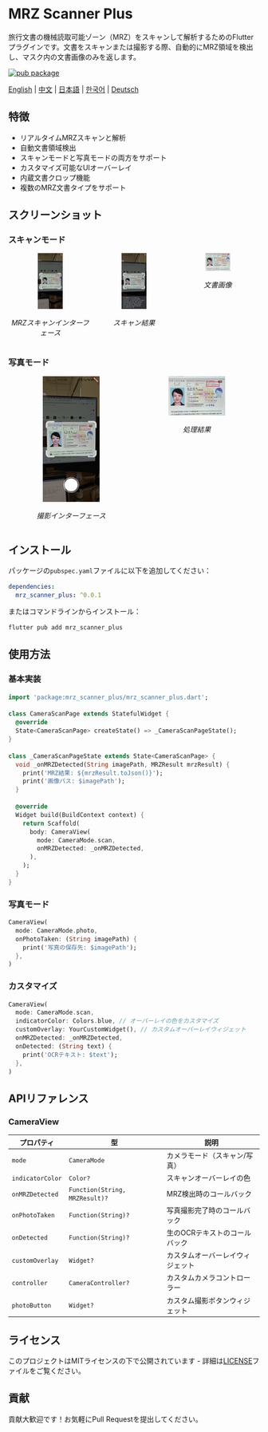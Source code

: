 # MRZ Scanner Plus

旅行文書の機械読取可能ゾーン（MRZ）をスキャンして解析するためのFlutterプラグインです。文書をスキャンまたは撮影する際、自動的にMRZ領域を検出し、マスク内の文書画像のみを返します。

[![pub package](https://img.shields.io/pub/v/mrz_scanner_plus.svg)](https://pub.dev/packages/mrz_scanner_plus)

[English](README.md) | [中文](README_CN.md) | [日本語](README_JP.md) | [한국어](README_KR.md) | [Deutsch](README_DE.md)

## 特徴

- リアルタイムMRZスキャンと解析
- 自動文書領域検出
- スキャンモードと写真モードの両方をサポート
- カスタマイズ可能なUIオーバーレイ
- 内蔵文書クロップ機能
- 複数のMRZ文書タイプをサポート

## スクリーンショット

### スキャンモード

<div style="display: flex; justify-content: space-between;">
  <div style="flex: 1; text-align: center;">
    <img src="images/img_mrz_scan.jpg" alt="MRZスキャン" style="max-width: 30%;">
    <p><em>MRZスキャンインターフェース</em></p>
  </div>
  <div style="flex: 1; text-align: center;">
    <img src="images/img_mrz_scan_result.jpg" alt="MRZスキャン結果" style="max-width: 30%;">
    <p><em>スキャン結果</em></p>
  </div>
  <div style="flex: 1; text-align: center;">
    <img src="images/img_mrz_card_callback.jpg" alt="MRZカードコールバック" style="max-width: 30%;">
    <p><em>文書画像</em></p>
  </div>
</div>

### 写真モード

<div style="display: flex; justify-content: space-around;">
  <div style="flex: 1; text-align: center;">
    <img src="images/img_card_take_photo.jpg" alt="カード撮影" style="max-width: 45%;">
    <p><em>撮影インターフェース</em></p>
  </div>
  <div style="flex: 1; text-align: center;">
    <img src="images/img_mrz_callback.jpg" alt="MRZコールバック" style="max-width: 45%;">
    <p><em>処理結果</em></p>
  </div>
</div>

## インストール

パッケージの`pubspec.yaml`ファイルに以下を追加してください：

```yaml
dependencies:
  mrz_scanner_plus: ^0.0.1
```

またはコマンドラインからインストール：

```bash
flutter pub add mrz_scanner_plus
```

## 使用方法

### 基本実装

```dart
import 'package:mrz_scanner_plus/mrz_scanner_plus.dart';

class CameraScanPage extends StatefulWidget {
  @override
  State<CameraScanPage> createState() => _CameraScanPageState();
}

class _CameraScanPageState extends State<CameraScanPage> {
  void _onMRZDetected(String imagePath, MRZResult mrzResult) {
    print('MRZ結果: ${mrzResult.toJson()}');
    print('画像パス: $imagePath');
  }

  @override
  Widget build(BuildContext context) {
    return Scaffold(
      body: CameraView(
        mode: CameraMode.scan,
        onMRZDetected: _onMRZDetected,
      ),
    );
  }
}
```

### 写真モード

```dart
CameraView(
  mode: CameraMode.photo,
  onPhotoTaken: (String imagePath) {
    print('写真の保存先: $imagePath');
  },
)
```

### カスタマイズ

```dart
CameraView(
  mode: CameraMode.scan,
  indicatorColor: Colors.blue, // オーバーレイの色をカスタマイズ
  customOverlay: YourCustomWidget(), // カスタムオーバーレイウィジェット
  onMRZDetected: _onMRZDetected,
  onDetected: (String text) {
    print('OCRテキスト: $text');
  },
)
```

## APIリファレンス

### CameraView

| プロパティ | 型 | 説明 |
|----------|------|-------------|
| `mode` | `CameraMode` | カメラモード（スキャン/写真）|
| `indicatorColor` | `Color?` | スキャンオーバーレイの色 |
| `onMRZDetected` | `Function(String, MRZResult)?` | MRZ検出時のコールバック |
| `onPhotoTaken` | `Function(String)?` | 写真撮影完了時のコールバック |
| `onDetected` | `Function(String)?` | 生のOCRテキストのコールバック |
| `customOverlay` | `Widget?` | カスタムオーバーレイウィジェット |
| `controller` | `CameraController?` | カスタムカメラコントローラー |
| `photoButton` | `Widget?` | カスタム撮影ボタンウィジェット |

## ライセンス

このプロジェクトはMITライセンスの下で公開されています - 詳細は[LICENSE](LICENSE)ファイルをご覧ください。

## 貢献

貢献大歓迎です！お気軽にPull Requestを提出してください。